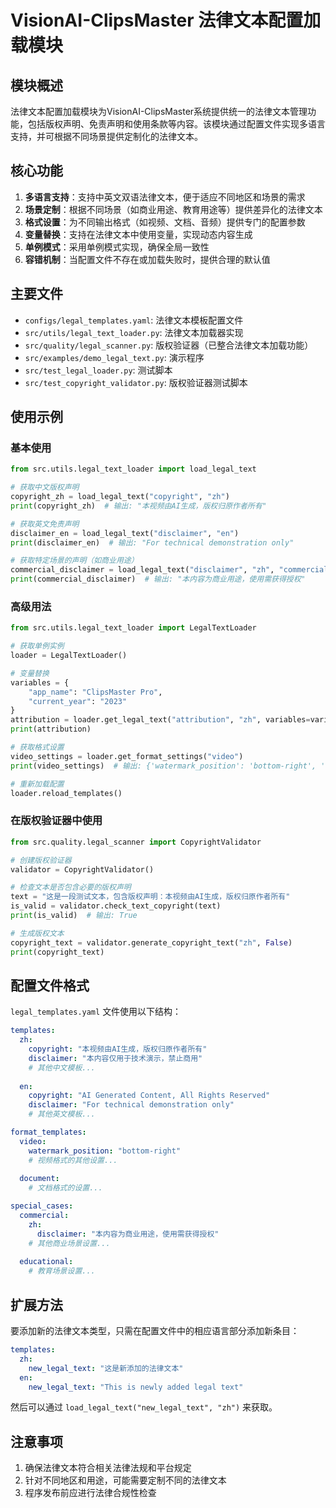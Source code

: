 # VisionAI-ClipsMaster 法律文本配置加载模块

## 模块概述

法律文本配置加载模块为VisionAI-ClipsMaster系统提供统一的法律文本管理功能，包括版权声明、免责声明和使用条款等内容。该模块通过配置文件实现多语言支持，并可根据不同场景提供定制化的法律文本。

## 核心功能

1. **多语言支持**：支持中英文双语法律文本，便于适应不同地区和场景的需求
2. **场景定制**：根据不同场景（如商业用途、教育用途等）提供差异化的法律文本
3. **格式设置**：为不同输出格式（如视频、文档、音频）提供专门的配置参数
4. **变量替换**：支持在法律文本中使用变量，实现动态内容生成
5. **单例模式**：采用单例模式实现，确保全局一致性
6. **容错机制**：当配置文件不存在或加载失败时，提供合理的默认值

## 主要文件

- `configs/legal_templates.yaml`: 法律文本模板配置文件
- `src/utils/legal_text_loader.py`: 法律文本加载器实现
- `src/quality/legal_scanner.py`: 版权验证器（已整合法律文本加载功能）
- `src/examples/demo_legal_text.py`: 演示程序
- `src/test_legal_loader.py`: 测试脚本
- `src/test_copyright_validator.py`: 版权验证器测试脚本

## 使用示例

### 基本使用

```python
from src.utils.legal_text_loader import load_legal_text

# 获取中文版权声明
copyright_zh = load_legal_text("copyright", "zh")
print(copyright_zh)  # 输出: "本视频由AI生成，版权归原作者所有"

# 获取英文免责声明
disclaimer_en = load_legal_text("disclaimer", "en")
print(disclaimer_en)  # 输出: "For technical demonstration only"

# 获取特定场景的声明（如商业用途）
commercial_disclaimer = load_legal_text("disclaimer", "zh", "commercial")
print(commercial_disclaimer)  # 输出: "本内容为商业用途，使用需获得授权"
```

### 高级用法

```python
from src.utils.legal_text_loader import LegalTextLoader

# 获取单例实例
loader = LegalTextLoader()

# 变量替换
variables = {
    "app_name": "ClipsMaster Pro",
    "current_year": "2023"
}
attribution = loader.get_legal_text("attribution", "zh", variables=variables)
print(attribution)

# 获取格式设置
video_settings = loader.get_format_settings("video")
print(video_settings)  # 输出: {'watermark_position': 'bottom-right', 'watermark_opacity': 0.8, 'credits_duration': 3.0}

# 重新加载配置
loader.reload_templates()
```

### 在版权验证器中使用

```python
from src.quality.legal_scanner import CopyrightValidator

# 创建版权验证器
validator = CopyrightValidator()

# 检查文本是否包含必要的版权声明
text = "这是一段测试文本，包含版权声明：本视频由AI生成，版权归原作者所有"
is_valid = validator.check_text_copyright(text)
print(is_valid)  # 输出: True

# 生成版权文本
copyright_text = validator.generate_copyright_text("zh", False)
print(copyright_text)
```

## 配置文件格式

`legal_templates.yaml` 文件使用以下结构：

```yaml
templates:
  zh:
    copyright: "本视频由AI生成，版权归原作者所有"
    disclaimer: "本内容仅用于技术演示，禁止商用"
    # 其他中文模板...
  
  en:
    copyright: "AI Generated Content, All Rights Reserved"
    disclaimer: "For technical demonstration only"
    # 其他英文模板...

format_templates:
  video:
    watermark_position: "bottom-right"
    # 视频格式的其他设置...
  
  document:
    # 文档格式的设置...

special_cases:
  commercial:
    zh:
      disclaimer: "本内容为商业用途，使用需获得授权"
    # 其他商业场景设置...
  
  educational:
    # 教育场景设置...
```

## 扩展方法

要添加新的法律文本类型，只需在配置文件中的相应语言部分添加新条目：

```yaml
templates:
  zh:
    new_legal_text: "这是新添加的法律文本"
  en:
    new_legal_text: "This is newly added legal text"
```

然后可以通过 `load_legal_text("new_legal_text", "zh")` 来获取。

## 注意事项

1. 确保法律文本符合相关法律法规和平台规定
2. 针对不同地区和用途，可能需要定制不同的法律文本
3. 程序发布前应进行法律合规性检查 